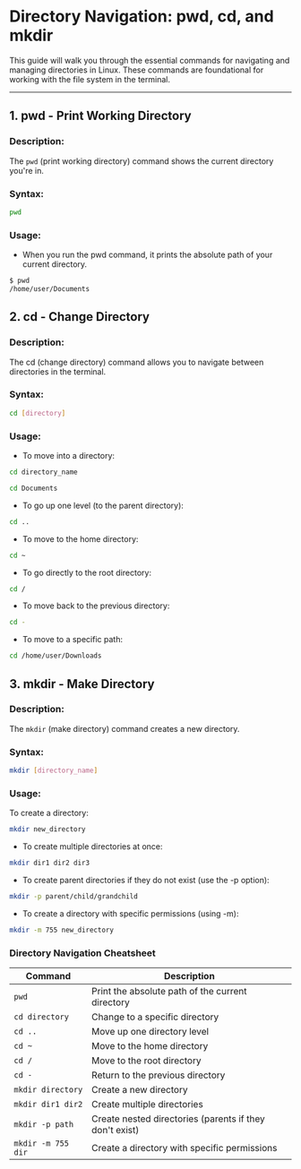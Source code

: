 # Directory Navigation: pwd, cd, and mkdir

This guide will walk you through the essential commands for navigating and managing directories in Linux. These commands are foundational for working with the file system in the terminal.

---

## 1. pwd - Print Working Directory

### Description:
The `pwd` (print working directory) command shows the current directory you're in.

### Syntax:
```bash
pwd
```
### Usage:
- When you run the pwd command, it prints the absolute path of your current directory.

```bash
$ pwd
/home/user/Documents
```

## 2. cd - Change Directory
### Description:
The cd (change directory) command allows you to navigate between directories in the terminal.

### Syntax:
```bash
cd [directory]
```
### Usage:
- To move into a directory:

```bash
cd directory_name
```

```bash
cd Documents
```
- To go up one level (to the parent directory):

```bash
cd ..
```
- To move to the home directory:

```bash
cd ~
```
- To go directly to the root directory:

```bash
cd /
```
- To move back to the previous directory:

```bash
cd -
```
- To move to a specific path:

```bash
cd /home/user/Downloads
```

## 3. mkdir - Make Directory
### Description:
The `mkdir` (make directory) command creates a new directory.

### Syntax:
```bash
mkdir [directory_name]
```
### Usage:
To create a directory:

```bash
mkdir new_directory
```
- To create multiple directories at once:

```bash
mkdir dir1 dir2 dir3
```
- To create parent directories if they do not exist (use the -p option):

```bash
mkdir -p parent/child/grandchild
```
- To create a directory with specific permissions (using -m):

```bash
mkdir -m 755 new_directory
```

### **Directory Navigation Cheatsheet**

| Command            | Description                                            |
|--------------------|--------------------------------------------------------|
| `pwd`              | Print the absolute path of the current directory       |
| `cd directory`     | Change to a specific directory                         |
| `cd ..`            | Move up one directory level                            |
| `cd ~`             | Move to the home directory                             |
| `cd /`             | Move to the root directory                             |
| `cd -`             | Return to the previous directory                       |
| `mkdir directory`  | Create a new directory                                 |
| `mkdir dir1 dir2`  | Create multiple directories                            |
| `mkdir -p path`    | Create nested directories (parents if they don't exist)|
| `mkdir -m 755 dir` | Create a directory with specific permissions           |
